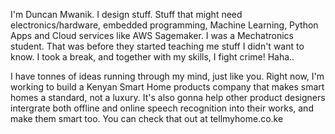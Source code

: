 

I'm Duncan Mwanik. I design stuff. Stuff that might need electronics/hardware, embedded programming, Machine Learning, Python Apps and Cloud services like AWS Sagemaker.
I was a Mechatronics student. That was before they started teaching me stuff I didn't want to know. I took a break, and together with my skills, I fight crime! Haha..

I have tonnes of ideas running through my mind, just like you. Right now, I'm working to build a Kenyan Smart Home products company that makes smart homes a standard, not a luxury. It's also gonna help other product designers intergrate both offline and online speech recognition into their works, and make them smart too. You can check that out at tellmyhome.co.ke 
